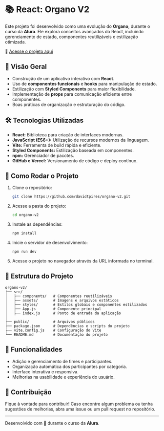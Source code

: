 # 📚 React: Organo V2

Este projeto foi desenvolvido como uma evolução do **Organo**, durante o curso da **Alura**. Ele explora conceitos avançados do React, incluindo gerenciamento de estado, componentes reutilizáveis e estilização otimizada.

🔗 [Acesse o projeto aqui](https://organo-v2-nine.vercel.app/)

## 📌 Visão Geral

- Construção de um aplicativo interativo com **React**.
- Uso de **componentes funcionais** e **hooks** para manipulação de estado.
- Estilização com **Styled Components** para maior flexibilidade.
- Implementação de **props** para comunicação eficiente entre componentes.
- Boas práticas de organização e estruturação do código.

## 🛠️ Tecnologias Utilizadas

- **React:** Biblioteca para criação de interfaces modernas.
- **JavaScript (ES6+):** Utilização de recursos modernos da linguagem.
- **Vite:** Ferramenta de build rápida e eficiente.
- **Styled Components:** Estilização baseada em componentes.
- **npm:** Gerenciador de pacotes.
- **GitHub e Vercel:** Versionamento de código e deploy contínuo.

## 🚀 Como Rodar o Projeto

1. Clone o repositório:
   ```bash
   git clone https://github.com/davidtpires/organo-v2.git
   ```
2. Acesse a pasta do projeto:
   ```bash
   cd organo-v2
   ```
3. Instale as dependências:
   ```bash
   npm install
   ```
4. Inicie o servidor de desenvolvimento:
   ```bash
   npm run dev
   ```
5. Acesse o projeto no navegador através da URL informada no terminal.

## 📂 Estrutura do Projeto

```
organo-v2/
├── src/
│   ├── components/   # Componentes reutilizáveis
│   ├── assets/       # Imagens e arquivos estáticos
│   ├── styles/       # Estilos globais e componentes estilizados
│   ├── App.js        # Componente principal
│   ├── index.js      # Ponto de entrada da aplicação
│
├── public/           # Arquivos públicos
├── package.json      # Dependências e scripts do projeto
├── vite.config.js    # Configuração do Vite
└── README.md         # Documentação do projeto
```

## 📌 Funcionalidades

- Adição e gerenciamento de times e participantes.
- Organização automática dos participantes por categoria.
- Interface interativa e responsiva.
- Melhorias na usabilidade e experiência do usuário.

## 🤝 Contribuição

Fique à vontade para contribuir! Caso encontre algum problema ou tenha sugestões de melhorias, abra uma issue ou um pull request no repositório.

---

Desenvolvido com 💙 durante o curso da **Alura**.
